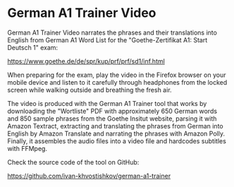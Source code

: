 # German A1 Trainer Video   

German A1 Trainer Video narrates the phrases and their translations into English from German A1 Word List for the "Goethe-Zertifikat A1: Start Deutsch 1" exam:

https://www.goethe.de/de/spr/kup/prf/prf/sd1/inf.html

When preparing for the exam, play the video in the Firefox browser on your mobile device and listen to it carefully through headphones from the locked screen while walking outside and breathing the fresh air.

The video is produced with the German A1 Trainer tool that  works by downloading the "Wortliste" PDF with approximately 650 German words and 850 sample phrases from the Goethe Insitut website, parsing it with Amazon Textract, extracting and translating the phrases from German into English by Amazon Translate and narrating the phrases with Amazon Polly. Finally, it assembles the audio files into a video file and hardcodes subtitles with FFMpeg.

Check the source code of the tool on GitHub:

https://github.com/ivan-khvostishkov/german-a1-trainer
